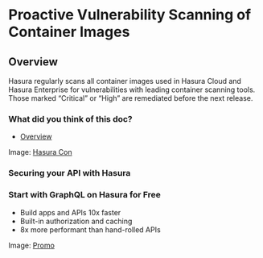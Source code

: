 # Proactive Vulnerability Scanning of Container Images

## Overview​

Hasura regularly scans all container images used in Hasura Cloud and Hasura Enterprise for vulnerabilities with leading
container scanning tools. Those marked “Critical” or “High” are remediated before the next release.

### What did you think of this doc?

- [ Overview ](https://hasura.io/docs/latest/security/container-images/#overview)


Image: [ Hasura Con ](https://res.cloudinary.com/dh8fp23nd/image/upload/v1677759811/main-web/Group_11455_3_azgk7w.png)

### Securing your API with Hasura

### Start with GraphQL on Hasura for Free

- Build apps and APIs 10x faster
- Built-in authorization and caching
- 8x more performant than hand-rolled APIs


Image: [ Promo ](https://hasura.io/docs/assets/images/hasura-free-ff60e409244e0ea12b5a3045d1a9096b.png)